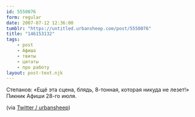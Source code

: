 ```yaml
---
id: 5550076
form: regular
date: 2007-07-12 12:36:00
tumblr: "https://untitled.urbansheep.com/post/5550076"
title: "146153132"
tags:
    - post
    - Афиша
    - твиты
    - цитаты
    - про работу
layout: post-text.njk
---
```


<p>Степанов: «Ещё эта сцена, блядь, 8-тонная, которая никуда не лезет!» Пикник Афиши 28-го июля.</p>

<p>(via <a href="http://twitter.com/urbansheep/statuses/146153132">Twitter / urbansheep</a>)</p>

